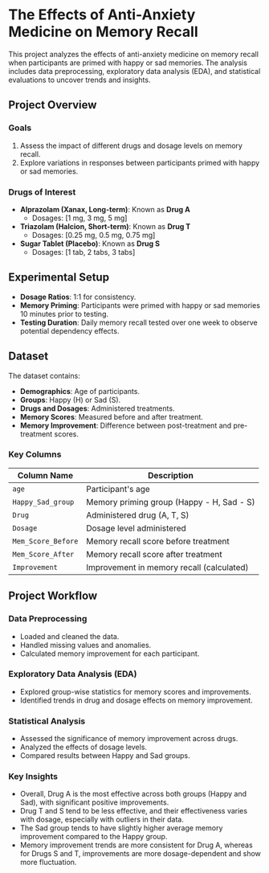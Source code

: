 # The Effects of Anti-Anxiety Medicine on Memory Recall  

This project analyzes the effects of anti-anxiety medicine on memory recall when participants are primed with happy or sad memories. The analysis includes data preprocessing, exploratory data analysis (EDA), and statistical evaluations to uncover trends and insights.  

## Project Overview  
### Goals  
1. Assess the impact of different drugs and dosage levels on memory recall.  
2. Explore variations in responses between participants primed with happy or sad memories.  

### Drugs of Interest  
- **Alprazolam (Xanax, Long-term)**: Known as **Drug A**  
  - Dosages: [1 mg, 3 mg, 5 mg]  
- **Triazolam (Halcion, Short-term)**: Known as **Drug T**  
  - Dosages: [0.25 mg, 0.5 mg, 0.75 mg]  
- **Sugar Tablet (Placebo)**: Known as **Drug S**  
  - Dosages: [1 tab, 2 tabs, 3 tabs]  

## Experimental Setup  
- **Dosage Ratios**: 1:1 for consistency.  
- **Memory Priming**: Participants were primed with happy or sad memories 10 minutes prior to testing.  
- **Testing Duration**: Daily memory recall tested over one week to observe potential dependency effects.  

## Dataset  
The dataset contains:  
- **Demographics**: Age of participants.  
- **Groups**: Happy (H) or Sad (S).  
- **Drugs and Dosages**: Administered treatments.  
- **Memory Scores**: Measured before and after treatment.  
- **Memory Improvement**: Difference between post-treatment and pre-treatment scores.  

### Key Columns  
| Column Name          | Description                                           |  
|----------------------|-------------------------------------------------------|  
| `age`               | Participant's age                                     |  
| `Happy_Sad_group`   | Memory priming group (Happy - H, Sad - S)             |  
| `Drug`              | Administered drug (A, T, S)                           |  
| `Dosage`            | Dosage level administered                             |  
| `Mem_Score_Before`  | Memory recall score before treatment                  |  
| `Mem_Score_After`   | Memory recall score after treatment                   |  
| `Improvement`       | Improvement in memory recall (calculated)            |  

## Project Workflow  
### Data Preprocessing  
- Loaded and cleaned the data.  
- Handled missing values and anomalies.  
- Calculated memory improvement for each participant.  

### Exploratory Data Analysis (EDA)  
- Explored group-wise statistics for memory scores and improvements.  
- Identified trends in drug and dosage effects on memory improvement.  

### Statistical Analysis  
- Assessed the significance of memory improvement across drugs.  
- Analyzed the effects of dosage levels.  
- Compared results between Happy and Sad groups.  

### Key Insights
- Overall, Drug A is the most effective across both groups (Happy and Sad), with significant positive improvements.
- Drug T and S tend to be less effective, and their effectiveness varies with dosage, especially with outliers in their data.
- The Sad group tends to have slightly higher average memory improvement compared to the Happy group.
- Memory improvement trends are more consistent for Drug A, whereas for Drugs S and T, improvements are more dosage-dependent and show more fluctuation.
